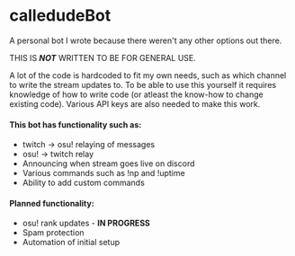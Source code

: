 # calledudeBot

A personal bot I wrote because there weren't any other options out there.

THIS IS _**NOT**_ WRITTEN TO BE FOR GENERAL USE.

A lot of the code is hardcoded to fit my own needs, such as which channel to write the stream updates to.
To be able to use this yourself it requires knowledge of how to write code (or atleast the know-how to change existing code).
Various API keys are also needed to make this work.

#### This bot has functionality such as:
* twitch -> osu! relaying of messages
* osu! -> twitch relay
* Announcing when stream goes live on discord
* Various commands such as !np and !uptime
* Ability to add custom commands

#### Planned functionality:
* osu! rank updates - **IN PROGRESS**
* Spam protection
* Automation of initial setup

